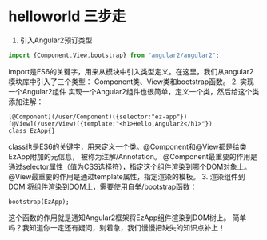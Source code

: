 # helloworld 三步走
1. 引入Angular2预订类型
```javascript
import {Component,View,bootstrap} from "angular2/angular2";
```
import是ES6的关键字，用来从模块中引入类型定义。在这里，我们从angular2模块库中引入了三个类型： Component类、View类和bootstrap函数。
2. 实现一个Angular2组件
实现一个Angular2组件也很简单，定义一个类，然后给这个类添加注解：
```javasciript
[@Component](/user/Component)({selector:"ez-app"})
[@View](/user/View)({template:"<h1>Hello,Angular2</h1>"})
class EzApp{}
```
class也是ES6的关键字，用来定义一个类。@Component和@View都是给类EzApp附加的元信息， 被称为注解/Annotation。
@Component最重要的作用是通过selector属性（值为CSS选择符），指定这个组件渲染到哪个DOM对象上。 @View最重要的作用是通过template属性，指定渲染的模板。
3. 渲染组件到DOM
将组件渲染到DOM上，需要使用自举/bootstrap函数：
```javaxript
bootstrap(EzApp);
```
这个函数的作用就是通知Angular2框架将EzApp组件渲染到DOM树上。
简单吗？我知道你一定还有疑问，别着急，我们慢慢把缺失的知识点补上！

